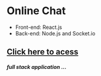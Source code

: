 # Online Chat

* Front-end: React.js
* Back-end: Node.js and Socket.io

## [Click here to acess](https://determined-galileo-636b38.netlify.app)

##### full stack application ...
